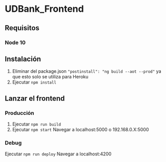 # UDBank_Frontend

## Requisitos

### Node 10

## Instalación

1. Eliminar del package.json ```"postinstall": "ng build --aot --prod"``` ya que esto solo se utiliza para Heroku
2. Ejecutar ```npm install```

## Lanzar el frontend

### Producción

1. Ejecutar ```npm run build```
2. Ejecutar ```npm start```
Navegar a localhost:5000 o 192.168.0.X:5000

### Debug

Ejecutar ```npm run deploy```
Navegar a localhost:4200
